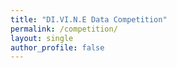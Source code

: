 ```yaml
---
title: "DI.VI.N.E Data Competition"
permalink: /competition/
layout: single
author_profile: false
---
```

